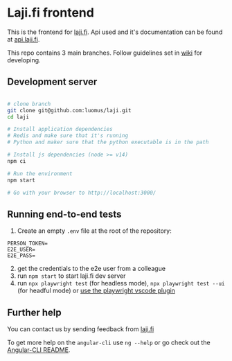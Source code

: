 # Laji.fi frontend

This is the frontend for [laji.fi](https://beta.laji.fi). Api used and it's documentation can be
found at [api.laji.fi](https://apitest.laji.fi/explorer/).

This repo contains 3 main branches. Follow guidelines set in [wiki](http://wiki.helsinki.fi/display/luomusict/Laji.fi+front+kehitysohjeet) for developing.

## Development server
```bash

# clone branch
git clone git@github.com:luomus/laji.git
cd laji

# Install application dependencies
# Redis and make sure that it's running
# Python and maker sure that the python executable is in the path

# Install js dependencies (node >= v14)
npm ci

# Run the environment
npm start

# Go with your browser to http://localhost:3000/
```

## Running end-to-end tests
1. Create an empty `.env` file at the root of the repository:
```
PERSON_TOKEN=
E2E_USER=
E2E_PASS=
```
2. get the credentials to the e2e user from a colleague
3. run `npm start` to start laji.fi dev server
4. run `npx playwright test` (for headless mode), `npx playwright test --ui` (for headful mode) or [use the playwright vscode plugin](https://marketplace.visualstudio.com/items?itemName=ms-playwright.playwright)

## Further help

You can contact us by sending feedback from [laji.fi](https://beta.laji.fi) 

To get more help on the `angular-cli` use `ng --help` or go check out the [Angular-CLI README](https://github.com/angular/angular-cli/blob/master/README.md).
